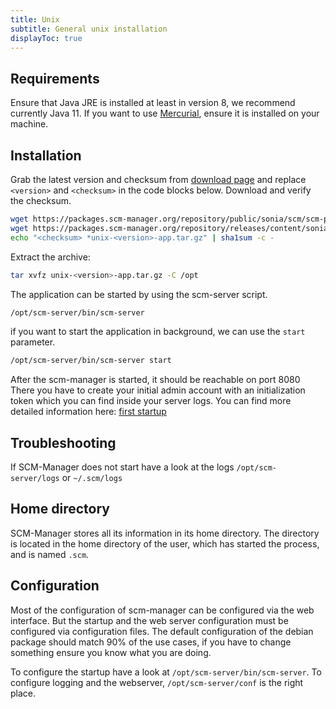 ```yaml
---
title: Unix
subtitle: General unix installation
displayToc: true
---
```


## Requirements

Ensure that Java JRE is installed at least in version 8, we recommend currently Java 11.
If you want to use [Mercurial](https://www.mercurial-scm.org/), ensure it is installed on your machine.

## Installation

Grab the latest version and checksum from [download page](/download) and replace `<version>` and `<checksum>` in the code blocks below.
Download and verify the checksum.

```bash
wget https://packages.scm-manager.org/repository/public/sonia/scm/scm-packaging/unix/<version>/unix-<version>-app.tar.gz
wget https://packages.scm-manager.org/repository/releases/content/sonia/scm/scm-server/2.0.0-rc8/scm-server-2.0.0-rc8-app.tar.gz
echo "<checksum> *unix-<version>-app.tar.gz" | sha1sum -c -
```

Extract the archive:

```bash
tar xvfz unix-<version>-app.tar.gz -C /opt
```

The application can be started by using the scm-server script.

```bash
/opt/scm-server/bin/scm-server
```

if you want to start the application in background, we can use the `start` parameter.

```bash
/opt/scm-server/bin/scm-server start
```

After the scm-manager is started, it should be reachable on port 8080
There you have to create your initial admin account with an initialization token which you can find inside your server logs.
You can find more detailed information here: [first startup](../../first-startup/)

## Troubleshooting

If SCM-Manager does not start have a look at the logs `/opt/scm-server/logs` or `~/.scm/logs`

## Home directory

SCM-Manager stores all its information in its home directory.
The directory is located in the home directory of the user, which has started the process, and is named `.scm`.

## Configuration

Most of the configuration of scm-manager can be configured via the web interface.
But the startup and the web server configuration must be configured via configuration files.
The default configuration of the debian package should match 90% of the use cases,
if you have to change something ensure you know what you are doing.

To configure the startup have a look at `/opt/scm-server/bin/scm-server`.
To configure logging and the webserver, `/opt/scm-server/conf` is the right place.
